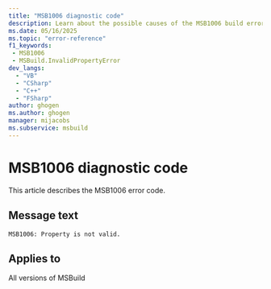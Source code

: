 ```yaml
---
title: "MSB1006 diagnostic code"
description: Learn about the possible causes of the MSB1006 build error, and get troubleshooting tips.
ms.date: 05/16/2025
ms.topic: "error-reference"
f1_keywords:
 - MSB1006
 - MSBuild.InvalidPropertyError
dev_langs:
  - "VB"
  - "CSharp"
  - "C++"
  - "FSharp"
author: ghogen
ms.author: ghogen
manager: mijacobs
ms.subservice: msbuild
---
```


# MSB1006 diagnostic code

<!-- :::ErrorDefinitionDescription::: -->
<!-- :::editable-content name="introDescription"::: -->
This article describes the MSB1006 error code.
<!-- :::editable-content-end::: -->

## Message text

<!-- :::editable-content name="messageText"::: -->
`MSB1006: Property is not valid.`
<!-- :::editable-content-end::: -->
<!-- MSB1006: Property is not valid. -->

<!-- :::editable-content name="postOutputDescription"::: -->
<!--
{StrBegin="MSBUILD : error MSB1006: "}UE: This message does not need in-line parameters because the exception takes care of displaying the invalid arg.
      This error is shown if the user does any of the following:
      msbuild.exe -property:foo              (missing property value)
      msbuild.exe -property:=4               (missing property name)
      The user must pass in an actual property name and value following the switch, as in "msbuild.exe -property:Configuration=Debug".
      LOCALIZATION: The prefix "MSBUILD : error MSBxxxx:" should not be localized.
-->
<!-- :::editable-content-end::: -->
<!-- :::ErrorDefinitionDescription-end::: -->

## Applies to

All versions of MSBuild
